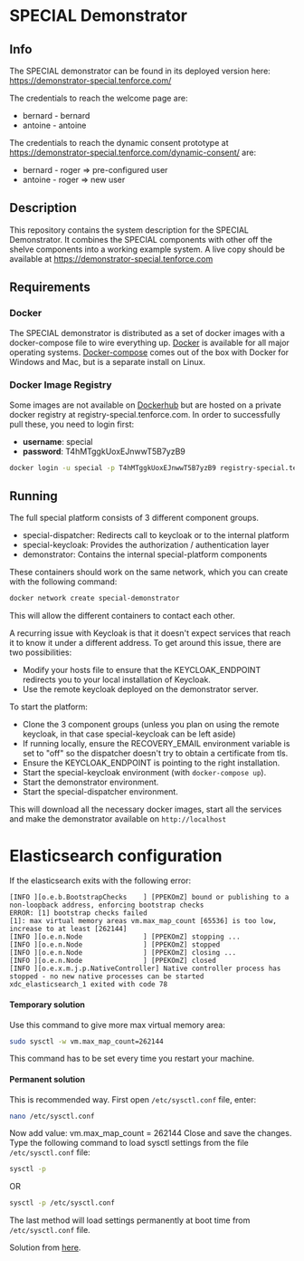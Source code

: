 # SPECIAL Demonstrator

## Info
The SPECIAL demonstrator can be found in its deployed version here: https://demonstrator-special.tenforce.com/

The credentials to reach the welcome page are:
* bernard - bernard
* antoine - antoine


The credentials to reach the dynamic consent prototype at https://demonstrator-special.tenforce.com/dynamic-consent/ are:
* bernard - roger   => pre-configured user
* antoine - roger   => new user

## Description
This repository contains the system description for the SPECIAL Demonstrator.
It combines the SPECIAL components with other off the shelve components into a working example system.
A live copy should be available at https://demonstrator-special.tenforce.com

## Requirements

### Docker
The SPECIAL demonstrator is distributed as a set of docker images with a docker-compose file to wire everything up.
[Docker](https://www.docker.com/community-edition) is available for all major operating systems. [Docker-compose](https://github.com/docker/compose) comes out of the box with Docker for Windows and Mac, but is a separate install on Linux.

### Docker Image Registry
Some images are not available on [Dockerhub](https://hub.docker.com/) but are hosted on a private docker registry at registry-special.tenforce.com. In order to successfully pull these, you need to login first:

* **username**: special
* **password**: T4hMTggkUoxEJnwwT5B7yzB9

```bash
docker login -u special -p T4hMTggkUoxEJnwwT5B7yzB9 registry-special.tenforce.com
```

## Running

The full special platform consists of 3 different component groups.
* special-dispatcher: Redirects call to keycloak or to the internal platform
* special-keycloak: Provides the authorization / authentication layer
* demonstrator: Contains the internal special-platform components

These containers should work on the same network, which you can create with the following command:
```bash
docker network create special-demonstrator
```

This will allow the different containers to contact each other.

A recurring issue with Keycloak is that it doesn't expect services that reach it to know it under a different address.
To get around this issue, there are two possibilities:

* Modify your hosts file to ensure that the KEYCLOAK_ENDPOINT redirects you to your local installation of Keycloak.
* Use the remote keycloak deployed on the demonstrator server.

To start the platform:

* Clone the 3 component groups (unless you plan on using the remote keycloak, in that case special-keycloak can be left aside)
* If running locally, ensure the RECOVERY_EMAIL environment variable is set to "off" so the dispatcher doesn't try to obtain a certificate from tls.
* Ensure the KEYCLOAK_ENDPOINT is pointing to the right installation.
* Start the special-keycloak environment (with `docker-compose up`).
* Start the demonstrator environment.
* Start the special-dispatcher environment.

This will download all the necessary docker images, start all the services and make the demonstrator available on `http://localhost`

# Elasticsearch configuration
If the elasticsearch exits with the following error:
```
[INFO ][o.e.b.BootstrapChecks    ] [PPEKOmZ] bound or publishing to a non-loopback address, enforcing bootstrap checks
ERROR: [1] bootstrap checks failed
[1]: max virtual memory areas vm.max_map_count [65536] is too low, increase to at least [262144]
[INFO ][o.e.n.Node               ] [PPEKOmZ] stopping ...
[INFO ][o.e.n.Node               ] [PPEKOmZ] stopped
[INFO ][o.e.n.Node               ] [PPEKOmZ] closing ...
[INFO ][o.e.n.Node               ] [PPEKOmZ] closed
[INFO ][o.e.x.m.j.p.NativeController] Native controller process has stopped - no new native processes can be started
xdc_elasticsearch_1 exited with code 78
```

#### Temporary solution
Use this command to give more max virtual memory area:
```bash
sudo sysctl -w vm.max_map_count=262144
```

This command has to be set every time you restart your machine.

#### Permanent solution

This is recommended way. First open `/etc/sysctl.conf` file, enter:
```bash
nano /etc/sysctl.conf
 ```

Now add value:
vm.max_map_count = 262144
Close and save the changes. Type the following command to load sysctl settings from the file `/etc/sysctl.conf` file:
``` bash
sysctl -p
```

OR
``` bash
sysctl -p /etc/sysctl.conf
```

The last method will load settings permanently at boot time from `/etc/sysctl.conf` file.

Solution from [here](https://www.cyberciti.biz/faq/howto-set-sysctl-variables/).